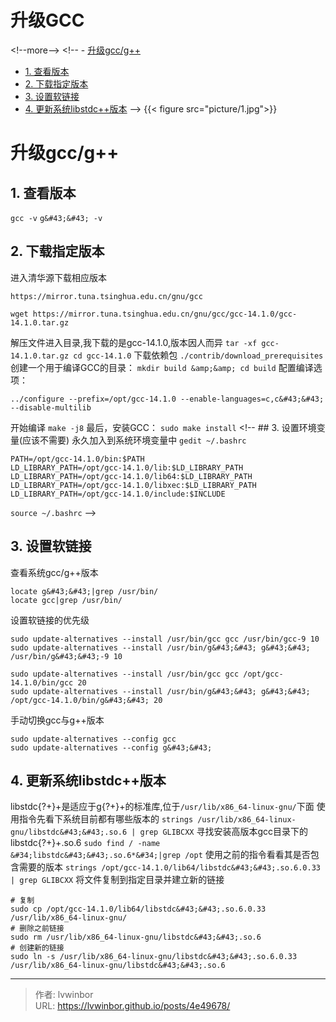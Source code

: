 # 升级GCC


&lt;!--more--&gt;
&lt;!-- - [升级gcc/g&#43;&#43;](#升级gccg)
  - [1. 查看版本](#1-查看版本)
  - [2. 下载指定版本](#2-下载指定版本)
  - [3. 设置软链接](#3-设置软链接)
  - [4. 更新系统libstdc&#43;&#43;版本](#4-更新系统libstdc版本) --&gt;
{{&lt; figure src=&#34;picture/1.jpg&#34;&gt;}}
# 升级gcc/g&#43;&#43;
## 1. 查看版本
`` gcc -v ``
`` g&#43;&#43; -v ``
## 2. 下载指定版本
进入清华源下载相应版本
``` 
https://mirror.tuna.tsinghua.edu.cn/gnu/gcc

wget https://mirror.tuna.tsinghua.edu.cn/gnu/gcc/gcc-14.1.0/gcc-14.1.0.tar.gz
```
解压文件进入目录,我下载的是gcc-14.1.0,版本因人而异
`` tar -xf gcc-14.1.0.tar.gz cd gcc-14.1.0 ``
下载依赖包
``./contrib/download_prerequisites``
创建一个用于编译GCC的目录：
``mkdir build &amp;&amp; cd build``
配置编译选项：
```
../configure --prefix=/opt/gcc-14.1.0 --enable-languages=c,c&#43;&#43; --disable-multilib
```
开始编译
``make -j8``
最后，安装GCC：
``sudo make install``
&lt;!-- ## 3. 设置环境变量(应该不需要)
永久加入到系统环境变量中
``gedit ~/.bashrc``
```
PATH=/opt/gcc-14.1.0/bin:$PATH
LD_LIBRARY_PATH=/opt/gcc-14.1.0/lib:$LD_LIBRARY_PATH
LD_LIBRARY_PATH=/opt/gcc-14.1.0/lib64:$LD_LIBRARY_PATH
LD_LIBRARY_PATH=/opt/gcc-14.1.0/libxec:$LD_LIBRARY_PATH
LD_LIBRARY_PATH=/opt/gcc-14.1.0/include:$INCLUDE
```
``source ~/.bashrc`` --&gt;
## 3. 设置软链接
查看系统gcc/g&#43;&#43;版本
```
locate g&#43;&#43;|grep /usr/bin/
locate gcc|grep /usr/bin/ 
```
设置软链接的优先级
```
sudo update-alternatives --install /usr/bin/gcc gcc /usr/bin/gcc-9 10
sudo update-alternatives --install /usr/bin/g&#43;&#43; g&#43;&#43; /usr/bin/g&#43;&#43;-9 10

sudo update-alternatives --install /usr/bin/gcc gcc /opt/gcc-14.1.0/bin/gcc 20
sudo update-alternatives --install /usr/bin/g&#43;&#43; g&#43;&#43; /opt/gcc-14.1.0/bin/g&#43;&#43; 20
```
手动切换gcc与g&#43;&#43;版本
```
sudo update-alternatives --config gcc
sudo update-alternatives --config g&#43;&#43;
```
## 4. 更新系统libstdc&#43;&#43;版本
libstdc{?&#43;}&#43;是适应于g{?&#43;}&#43;的标准库,位于`/usr/lib/x86_64-linux-gnu/`下面
使用指令先看下系统目前都有哪些版本的
``
strings /usr/lib/x86_64-linux-gnu/libstdc&#43;&#43;.so.6 | grep GLIBCXX
``
寻找安装高版本gcc目录下的libstdc{?&#43;}&#43;.so.6
``sudo find / -name &#34;libstdc&#43;&#43;.so.6*&#34;|grep /opt``
使用之前的指令看看其是否包含需要的版本
``strings /opt/gcc-14.1.0/lib64/libstdc&#43;&#43;.so.6.0.33 | grep GLIBCXX``
将文件复制到指定目录并建立新的链接
```
# 复制
sudo cp /opt/gcc-14.1.0/lib64/libstdc&#43;&#43;.so.6.0.33 /usr/lib/x86_64-linux-gnu/
# 删除之前链接
sudo rm /usr/lib/x86_64-linux-gnu/libstdc&#43;&#43;.so.6
# 创建新的链接
sudo ln -s /usr/lib/x86_64-linux-gnu/libstdc&#43;&#43;.so.6.0.33 /usr/lib/x86_64-linux-gnu/libstdc&#43;&#43;.so.6
```

---

> 作者: lvwinbor  
> URL: https://lvwinbor.github.io/posts/4e49678/  

